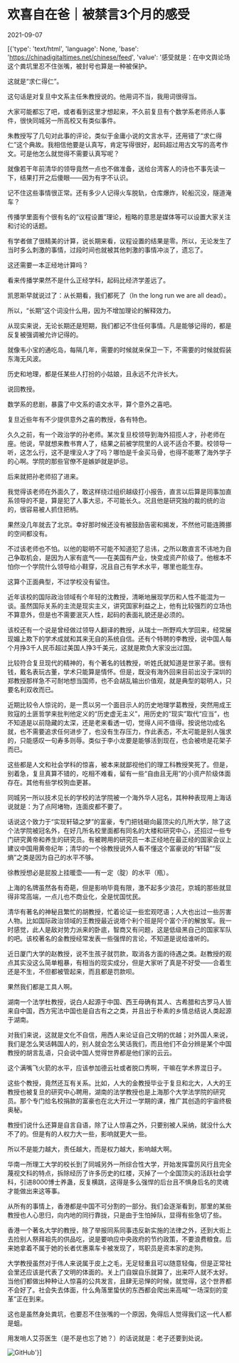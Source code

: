 # 欢喜自在爸｜被禁言3个月的感受

2021-09-07

[{'type': 'text/html', 'language': None, 'base': 'https://chinadigitaltimes.net/chinese/feed', 'value': '感受就是：在中文舆论场这个粪坑里忍不住张嘴，被封号也算是一种被保护。

这就是“求仁得仁”。

这句话是对复旦中文系主任朱教授说的。他用词不当，我用词很得当。

大家可能都忘了吧，或者看到这里才想起来，不久前复旦有个数学系老师杀人事件，很快同城另一所高校又有类似事件。

朱教授写了几句对此事的评论，类似于金庸小说的文言水平，还用错了“求仁得仁”这个典故。我相信他要是认真写，肯定写得很好，起码超过用古文写的高考作文。可是他怎么就觉得不需要认真写呢？

就像若干年前清华的领导竟然一点也不做准备，送给台湾客人的诗也不事先读一下，结果打开之后傻眼——因为有字不认识。

记不住这些事情很正常。还有多少人记得火车脱轨，仓库爆炸，轮船沉没，隧道淹车？

传播学里面有个很有名的“议程设置”理论，粗略的意思是媒体等可以设置大家关注和讨论的话题。

有学者做了很精美的计算，说长期来看，议程设置的结果是零。所以，无论发生了当时多么刺激的事情，过段时间也就被其他刺激的事情冲淡了，遗忘了。

这还需要一本正经地计算吗？

看来传播学果然不是什么正经学科，起码比经济学差远了。

凯恩斯早就说过了：从长期看，我们都死了（In the long run we are all dead）。

所以，“长期”这个词没什么用，因为不增加理论的解释效力。

从现实来说，无论长期还是短期，我们都记不住任何事情。凡是能够记得的，都是反复被强调被允许记得的。

就像韦小宝的通吃岛，每隔几年，需要的时候就来保卫一下，不需要的时候就假装东海无风波。

历史和地理，都是任某些人打扮的小姑娘，且永远不允许长大。



说回教授。

数学系的悲剧，暴露了中文系的语文水平，算个意外之喜吧。

复旦近些年有不少提供意外之喜的教授，各有特色。

久久之前，有一个政治学的孙老师。某次复旦校领导到海外招揽人才，孙老师在座。他说，早就想来教书育人了，结果之前被学院里的人说不适合不要。校领导一听，这怎么行，这不是埋没人才了吗？哪怕是千金买马骨，也得不能寒了海外学子的心啊。学院的那些官僚不是嫉妒就是妒忌。

后来就把孙老师招了进来。

我觉得该老师在外面久了，敢这样绕过组织越级打小报告，直言以后算是同事加直系领导的不是，算是犯了人事大忌，不可能长久。况且他是研究独的裁的统的治的，很容易被人抓住把柄。

果然没几年就去了北京。幸好那时候还没有被鼓励告密和揭发，不然他可能连腾挪的空间都没有。

不过该老师也不怕。以他的聪明不可能不知道犯了忌讳，之所以敢直言不讳地为自己争取机会，是因为人家有底气——在美国有产业，快变成资产阶级了。他根本不怕你一个学院什么领导给小鞋穿，况且自己有学术水平，哪里也能生存。

这算个正面典型，不过学校没有留住。

近年该校的国际政治领域有个年轻的沈教授，清晰地展现学历和人性不能混为一谈。虽然国际关系的主流是现实主义，讲究国家利益之上，他有比较强烈的立场也不算意外，但是也不需要泯灭人性，起码的表面礼貌还是必须的。

该校还有一个说是曾经做过领导人翻译的教授，从瑞士一所野鸡大学回来，经常展现媚上欺下的学术成就和其来无自的系统自信。还有个特聘的李教授，说中国人每个月挣3千人民币超过美国人挣3千美元，这就是欺负大家没出过国。

比较符合复旦现代的精神的，有个著名的钱教授，听姓氏就知道是世家子弟。很有钱，戴名表玩古董，学术只能算是情怀。但是，既没有海外回来目前出没于深圳的郑教授那样急不可耐地想当国师，也不会胡乱输出价值观，就是典型的聪明人，只要名利双收而已。

近期比较令人惊诧的，是一贯以另一个面目示人的历史地理学葛教授，突然用成王败寇的土匪哲学来批判他定义的“历史虚无主义”，用历史的“现实”取代“应当”，也不知道是以前隐藏的太深，还是老来看透一切，觉得人间不值得。按说他功成名就，也不需要追求任何进步了，也没有生存压力，作此表态，不太可能是别人强求的，只能感叹一句寿多则辱。类似于李小龙要是能够活到现在，也会被喷是花架子而已。

这些都是人文和社会学科的惊喜，被本来就鄙视他们的理工科教授笑死了。但是，别着急，复旦真算不错的，吃相不难看，留有一些“自由且无用”的小资产阶级体面存在。其他有些学校狗血更甚。

同城另一所以技术见长的学校的法学院被一个海外华人冠名，其种种表现用上海话说就是：为了点阿堵物，连面皮都不要了。

话说这个致力于“实现轩辕之梦”的富豪，专门把钱砸向最顶尖的几所大学，除了这个法学院被冠名外，在好几所名校里面都有同名的大楼和研究中心，还招过一些专门研究黄帝和养生的研究员。有被聘用的研究员一本正经地在最正经的国家会议上建议中国用黄帝纪年；清华的一个徐教授说外人看不懂这个富豪说的“轩辕”“反熵”之类是因为自己的水平不够。

徐教授想必是屁股上挂暖壶——有一定（腚）的水平（瓶）。

上海的名牌虽然各有奇葩，但是影响毕竟有限，激不起多少浪花，京城的那些就显得非常高端，一点儿也不商业化，全是忧国忧民。

清华有著名的神秘且繁忙的胡教授，忙着论证一些宏观呓语；人大也出过一些厉害人物。比如国际政治领域的王教授最近说塔个利个班是阿个富个汗的解放军。我一时感觉，此人是敌对势力派来的卧底，智商又有问题，这是低级黑自己的国家军队的吧。该校著名的金教授经常发表一些强悍的言论，不知道是说给谁听的。

近日厦门大学的赵教授，说不生孩子就罚款，取消各方面的待遇之类。赵教授的观点其实没这么简单粗暴，有相当的现实成分，但是大家听了真是不好受——合着生还是不生，不但都被管起来，而且都是罚款呗。

果然我们都是工具人啊。

湖南一个法学杜教授，说白人起源于中国、西王母确有其人、古希腊和古罗马人皆来自中国，西方宪法中国也是自古有之之类，并且出于朴素的乡情总结说人类起源于湖南。

对我们来说，这就是文化不自信，用西人来论证自己文明的优越；对外国人来说，我们是怎么笑话韩国人的，别人就会怎么笑话我们，而且他们不会分辨是某个中国教授的胡言乱语，只会说中国人觉得世界都是他们家的云云。

这个满嘴飞火箭的水平，应该参加德云社或者脱口秀啊，干嘛在学术界混日子。

这些个教授，竟然还互有关系。比如，人大的金教授毕业于复旦和北大，人大的王教授也被复旦的研究中心聘用，湖南的法学教授也是上海那个大学法学院的研究员。那个专门给名校捐款的富豪也在北大开过一学期的课，推广其创造的宇宙终极奥秘。



教授们说什么还算是自言自语，除了让人惊喜之外，只要别被人采纳，就没什么大不了的。但是有的人权力大一些，影响就更大一些。

所以不是能力越大，责任越大，而是权力越大，影响越大啊。

华南一所理工大学的校长到了同城另外一所综合性大学，开始发挥雷厉风行且完全蔑视文科的特点，拆除经历了许多历史的红楼，灭掉了一个全国顶尖的活跃社会学科，引进8000博士养蛊，反复横跳，这得是多么强悍的后台且不惧身后名的灵魂才能做出来这等事。

从所有的事情上，香港都是中国不可分割的一部分。我们会逐渐看到，那里的某些教授也人心思归，向内地的同行靠拢，只是由于生怕掉队，显得有些急切了些。

香港一个著名大学的教授，除了举报同系同事违反新实施的法律之外，还到大街上去捡别人祭拜祖先的供品吃，说是要响应中央政府的节约政策，不要浪费粮食。后来她拿着不属于她的长者优惠乘车卡被发现了，骂职员是资本家的走狗。

大学教授虽然对于伟人来说属于皮上之毛，无足轻重且可以随意轻侮，但是正常社会里还应该是代表了文明的体面的。关上门自娱自乐就算了，出来吓人就不太好。当他们都做出种种让人惊喜的公共发言，且肆无忌惮的时候，就觉得，这个世界都不会好了。社会失去体面，什么角落里蛰伏的东西都会爬出来高喊“一场深刻的变革”正在到来。

这也是虽然身处粪坑，也要忍不住张嘴的一个原因，免得后人觉得我们这一代人都是蛆。

用发哨人艾芬医生（是不是也忘了她？）的话说就是：老子还要到处说。

![GitHub](https://chinadigitaltimes.net/chinese/files/2021/09/post-670569-6137c351d003c.)'}]